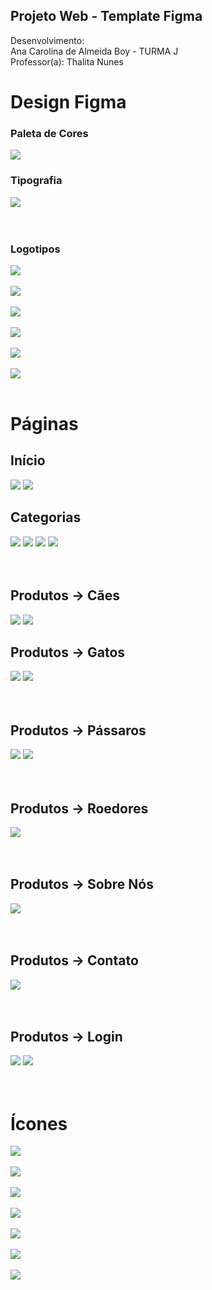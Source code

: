 ## Projeto Web - Template Figma

Desenvolvimento:<br>
Ana Carolina de Almeida Boy - TURMA J
<br>Professor(a): Thalita Nunes



# Design Figma
### Paleta de Cores


<img src="imagens/cores.png">

### Tipografia
<img src="imagens/fontes.png">
<br><br><br>

### Logotipos
<img src="logotipos/2.jpg">
<br><br>
<img src="logotipos/3.jpg">
<br><br>

<img src="logotipos/logo1.jpg">
<br><br>
<img src="logotipos/logo2.jpg">
<br><br>

<img src="logotipos/logo3.jpg">
<br><br>

<img src="logotipos/logo4.jpg">
<br><br>


# Páginas
<h2> Início</h2>
<img src="imagens/inicio.png">
<img src="imagens/todosanimais.jpg">

## Categorias
<img src="imagens/roedor.png">
<img src="imagens/cachorro.png">
<img src="imagens/gato.png">
<img src="imagens/passaro.png">
<br><br><br>

<h2> Produtos -> Cães</h2>
<img src="imagens/caes.png">
<img src="imagens/banner-caes.jpg">

<h2> Produtos -> Gatos</h2>
<img src="imagens/gatos.png">
<img src="imagens/banner-gatos.jpg">
<br><br><br>

<h2> Produtos -> Pássaros</h2>
<img src="imagens/passaros.png">
<img src="imagens/banner-passaros.jpeg">
<br><br><br>

<h2> Produtos -> Roedores</h2>
<img src="imagens/roedores.png">
<br><br><br>

<h2> Produtos -> Sobre Nós</h2>
<img src="imagens/sobre.png">
<br><br><br>

<h2> Produtos -> Contato</h2>
<img src="imagens/contato.png">
<br><br><br>

<h2> Produtos -> Login</h2>
<img src="imagens/login.png">
<img src="imagens/DOGACENANDO.png">
<br><br><br>

# Ícones
<img src="imagens/icones/icon-back.png">
<br><br>
<img src="imagens/icones/icon-bag.png">
<br><br>
<img src="imagens/icones/icon-user.png">
<br><br>
<img src="imagens/icones/icon-maps.png">
<br><br>
<img src="imagens/icones/icon-phone.png">
<br><br>
<img src="imagens/icones/icon-email.png">
<br><br>
<img src="imagens/icones/icon-down.png">
<br><br>
